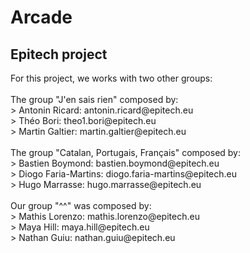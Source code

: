 # Arcade
## Epitech project

<p>For this project, we works with two other groups:<br/><br/>
The group "J'en sais rien" composed by:<br/>
    > Antonin Ricard: antonin.ricard@epitech.eu<br/>
    > Théo Bori: theo1.bori@epitech.eu<br/>
    > Martin Galtier: martin.galtier@epitech.eu<br/><br/>
The group "Catalan, Portugais, Français" composed by:<br/>
    > Bastien Boymond: bastien.boymond@epitech.eu<br/>
    > Diogo Faria-Martins: diogo.faria-martins@epitech.eu<br/>
    > Hugo Marrasse: hugo.marrasse@epitech.eu<br/>
<br/>
Our group "^^" was composed by:<br/>
    > Mathis Lorenzo: mathis.lorenzo@epitech.eu<br/>
    > Maya Hill: maya.hill@epitech.eu<br/>
    > Nathan Guiu: nathan.guiu@epitech.eu<br/>
</p>
